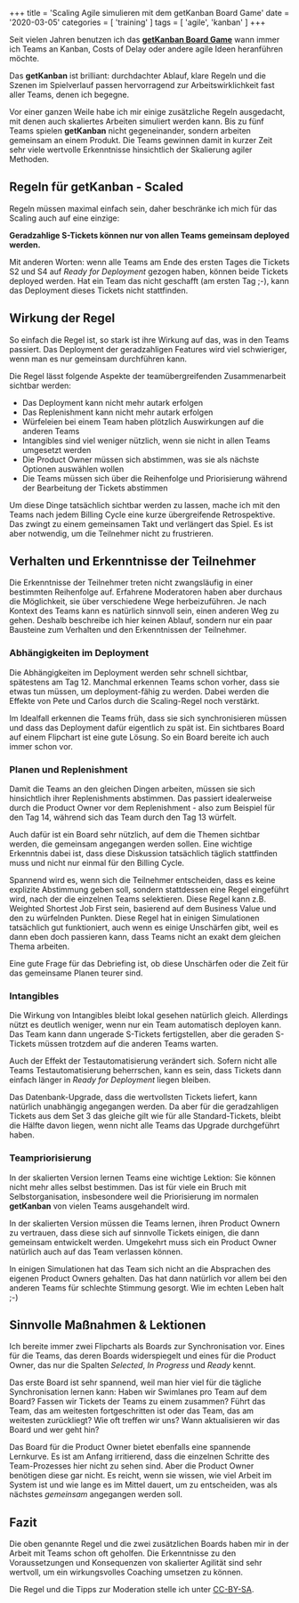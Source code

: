 +++
title = 'Scaling Agile simulieren mit dem getKanban Board Game'
date = '2020-03-05'
categories = [ 'training' ]
tags = [ 'agile', 'kanban' ]
+++

Seit vielen Jahren benutzen ich das [**getKanban Board Game**][1] wann immer ich Teams an Kanban, Costs of Delay oder andere agile Ideen heranführen möchte.

Das **getKanban** ist brilliant: durchdachter Ablauf, klare Regeln und die Szenen im Spielverlauf passen hervorragend zur Arbeitswirklichkeit fast aller Teams, denen ich begegne.
<!--more-->

Vor einer ganzen Weile habe ich mir einige zusätzliche Regeln ausgedacht, mit denen auch skaliertes Arbeiten simuliert werden kann. Bis zu fünf Teams spielen **getKanban** nicht gegeneinander, sondern arbeiten gemeinsam an einem Produkt. Die Teams gewinnen damit in kurzer Zeit sehr viele wertvolle Erkenntnisse hinsichtlich der Skalierung agiler Methoden.

## Regeln für getKanban - Scaled
Regeln müssen maximal einfach sein, daher beschränke ich mich für das Scaling auch auf eine einzige:

**Geradzahlige S-Tickets können nur von allen Teams gemeinsam deployed werden.**

Mit anderen Worten: wenn alle Teams am Ende des ersten Tages die Tickets S2 und S4 auf _Ready for Deployment_ gezogen haben, können beide Tickets deployed werden. Hat ein Team das nicht geschafft (am ersten Tag ;-), kann das Deployment dieses Tickets nicht stattfinden.

## Wirkung der Regel
So einfach die Regel ist, so stark ist ihre Wirkung auf das, was in den Teams passiert. Das Deployment der geradzahligen Features wird viel schwieriger, wenn man es nur gemeinsam durchführen kann.

Die Regel lässt folgende Aspekte der teamübergreifenden Zusammenarbeit sichtbar werden:
- Das Deployment kann nicht mehr autark erfolgen
- Das Replenishment kann nicht mehr autark erfolgen
- Würfeleien bei einem Team haben plötzlich Auswirkungen auf die anderen Teams
- Intangibles sind viel weniger nützlich, wenn sie nicht in allen Teams umgesetzt werden
- Die Product Owner müssen sich abstimmen, was sie als nächste Optionen auswählen wollen
- Die Teams müssen sich über die Reihenfolge und Priorisierung während der Bearbeitung der Tickets abstimmen

Um diese Dinge tatsächlich sichtbar werden zu lassen, mache ich mit den Teams nach jedem Billing Cycle eine kurze übergreifende Retrospektive. Das zwingt zu einem gemeinsamen Takt und verlängert das Spiel. Es ist aber notwendig, um die Teilnehmer nicht zu frustrieren.

## Verhalten und Erkenntnisse der Teilnehmer
Die Erkenntnisse der Teilnehmer treten nicht zwangsläufig in einer bestimmten Reihenfolge auf. Erfahrene Moderatoren haben aber durchaus die Möglichkeit, sie über verschiedene Wege herbeizuführen. Je nach Kontext des Teams kann es natürlich sinnvoll sein, einen anderen Weg zu gehen. Deshalb beschreibe ich hier keinen Ablauf, sondern nur ein paar Bausteine zum Verhalten und den Erkenntnissen der Teilnehmer.

### Abhängigkeiten im Deployment
Die Abhängigkeiten im Deployment werden sehr schnell sichtbar, spätestens am Tag 12. Manchmal erkennen Teams schon vorher, dass sie etwas tun müssen, um deployment-fähig zu werden. Dabei werden die Effekte von Pete und Carlos durch die Scaling-Regel noch verstärkt.

Im Idealfall erkennen die Teams früh, dass sie sich synchronisieren müssen und dass das Deployment dafür eigentlich zu spät ist. Ein sichtbares Board auf einem Flipchart ist eine gute Lösung. So ein Board bereite ich auch immer schon vor.

### Planen und Replenishment
Damit die Teams an den gleichen Dingen arbeiten, müssen sie sich hinsichtlich ihrer Replenishments abstimmen. Das passiert idealerweise durch die Product Owner vor dem Replenishment - also zum Beispiel für den Tag 14, während sich das Team durch den Tag 13 würfelt.

Auch dafür ist ein Board sehr nützlich, auf dem die Themen sichtbar werden, die gemeinsam angegangen werden sollen. Eine wichtige Erkenntnis dabei ist, dass diese Diskussion tatsächlich täglich stattfinden muss und nicht nur einmal für den Billing Cycle.

Spannend wird es, wenn sich die Teilnehmer entscheiden, dass es keine explizite Abstimmung geben soll, sondern stattdessen eine Regel eingeführt wird, nach der die einzelnen Teams selektieren.
Diese Regel kann z.B. Weighted Shortest Job First sein, basierend auf dem Business Value und den zu würfelnden Punkten. Diese Regel hat in einigen Simulationen tatsächlich gut funktioniert, auch wenn es einige Unschärfen gibt, weil es dann eben doch passieren kann, dass Teams nicht an exakt dem gleichen Thema arbeiten.
  
Eine gute Frage für das Debriefing ist, ob diese Unschärfen oder die Zeit für das gemeinsame Planen teurer sind.

### Intangibles
Die Wirkung von Intangibles bleibt lokal gesehen natürlich gleich. Allerdings nützt es deutlich weniger, wenn nur ein Team automatisch deployen kann. Das Team kann dann ungerade S-Tickets fertigstellen, aber die geraden S-Tickets müssen trotzdem auf die anderen Teams warten.

Auch der Effekt der Testautomatisierung verändert sich. Sofern nicht alle Teams Testautomatisierung beherrschen, kann es sein, dass Tickets dann einfach länger in _Ready for Deployment_ liegen bleiben.

Das Datenbank-Upgrade, dass die wertvollsten Tickets liefert, kann natürlich unabhängig angegangen werden. Da aber für die geradzahligen Tickets aus dem Set 3 das gleiche gilt wie für alle Standard-Tickets, bleibt die Hälfte davon liegen, wenn nicht alle Teams das Upgrade durchgeführt haben.

### Teampriorisierung
In der skalierten Version lernen Teams eine wichtige Lektion: Sie können nicht mehr alles selbst bestimmen. Das ist für viele ein Bruch mit Selbstorganisation, insbesondere weil die Priorisierung im normalen **getKanban** von vielen Teams ausgehandelt wird.

In der skalierten Version müssen die Teams lernen, ihren Product Ownern zu vertrauen, dass diese sich auf sinnvolle Tickets einigen, die dann gemeinsam entwickelt werden. Umgekehrt muss sich ein Product Owner natürlich auch auf das Team verlassen können.

In einigen Simulationen hat das Team sich nicht an die Absprachen des eigenen Product Owners gehalten. Das hat dann natürlich vor allem bei den anderen Teams für schlechte Stimmung gesorgt. Wie im echten Leben halt ;-)

## Sinnvolle Maßnahmen & Lektionen
Ich bereite immer zwei Flipcharts als Boards zur Synchronisation vor. Eines für die Teams, das deren Boards widerspiegelt und eines für die Product Owner, das nur die Spalten _Selected_, _In Progress_ und _Ready_ kennt.

 Das erste Board ist sehr spannend, weil man hier viel für die tägliche Synchronisation lernen kann: Haben wir Swimlanes pro Team auf dem Board? Fassen wir Tickets der Teams zu einem zusammen? Führt das Team, das am weitesten fortgeschritten ist oder das Team, das am weitesten zurückliegt? Wie oft treffen wir uns? Wann aktualisieren wir das Board und wer geht hin?

Das Board für die Product Owner bietet ebenfalls eine spannende Lernkurve. Es ist am Anfang irritierend, dass die einzelnen Schritte des Team-Prozesses hier nicht zu sehen sind. Aber die Product Owner benötigen diese gar nicht. Es reicht, wenn sie wissen, wie viel Arbeit im System ist und wie lange es im Mittel dauert, um zu entscheiden, was als nächstes _gemeinsam_ angegangen werden soll.

## Fazit
Die oben genannte Regel und die zwei zusätzlichen Boards haben mir in der Arbeit mit Teams schon oft geholfen. Die Erkenntnisse zu den Voraussetzungen und Konsequenzen von skalierter Agilität sind sehr wertvoll, um ein wirkungsvolles Coaching umsetzen zu können.

Die Regel und die Tipps zur Moderation stelle ich unter [CC-BY-SA][2].

[1]:	https://getkanban.com/ "The getKanban Board Game"
[2]:	https://creativecommons.org/licenses/by-sa/4.0/deed.de "Creative Commons - Namensnennung - Weitergabe unter gleichen Bedingungen 4.0 International (CC BY-SA 4.0)"
